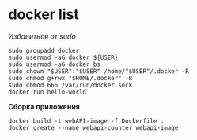 # docker list

*Избавиться от sudo*

```
sudo groupadd docker
sudo usermod -aG docker ${USER}
sudo usermod -aG docker bs
sudo chown "$USER":"$USER" /home/"$USER"/.docker -R
sudo chmod g+rwx "$HOME/.docker" -R
sudo chmod 666 /var/run/docker.sock
docker run hello-world
```

**Сборка приложения**
```
docker build -t webAPI-image -f Dockerfile .
docker create --name webapi-counter webapi-image
 ```



